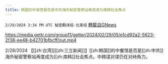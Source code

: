 ```yaml
---
title: 韩国的中餐馆是否是中共海外秘密警察站再度成为南韩社会焦点
---
```

`2/29/2024 3:34 PM UTC 秘密翻译组-北美组` [轉載自GNews](https://gnews.org/articles/2353479)


https://media.gettr.com/group11/getter/2024/02/29/05/e1cd92a2-5623-2f38-ee48-b42701bfbcff/out.mp4

2/28/2024 【[[zh:台湾]][[zh:三立新闻]]】[[zh:韩国]]的中餐馆是否是[[zh:中共]]海外秘密警察站再度成为[[zh:南韩]]社会焦点。中韩谍对谍仍在对峙角力。
